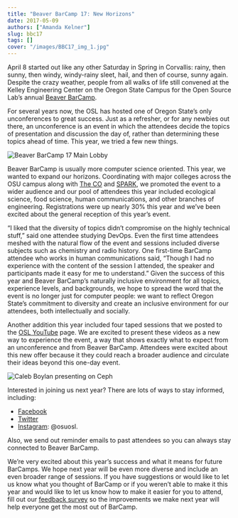 ```yaml
---
title: "Beaver BarCamp 17: New Horizons"
date: 2017-05-09
authors: ["Amanda Kelner"]
slug: bbc17
tags: []
cover: "/images/BBC17_img_1.jpg"
---
```


April 8 started out like any other Saturday in Spring in Corvallis: rainy, then sunny, then windy, windy-rainy sleet,
hail, and then of course, sunny again. Despite the crazy weather, people from all walks of life still convened at the
Kelley Engineering Center on the Oregon State Campus for the Open Source Lab’s annual
[Beaver BarCamp](http://beaverbarcamp.org/).

For several years now, the OSL has hosted one of Oregon State’s only unconferences to great success. Just as a
refresher, or for any newbies out there, an unconference is an event in which the attendees decide the topics of
presentation and discussion the day of, rather than determining these topics ahead of time. This year, we tried a few
new things.

![Beaver BarCamp 17 Main Lobby](/images/BBC17_img_2.jpg#right)

Beaver BarCamp is usually more computer science oriented. This year, we wanted to expand our horizons. Coordinating with
major colleges across the OSU campus along with [The CO](http://www.corvallismakerfair.org/) and
[SPARK](http://spark.oregonstate.edu/), we promoted the event to a wider audience and our pool of attendees this year
included ecological science, food science, human communications, and other branches of engineering. Registrations were
up nearly 30% this year and we’ve been excited about the general reception of this year’s event.

“I liked that the diversity of topics didn’t compromise on the highly technical stuff,” said one attendee studying
DevOps. Even the first time attendees meshed with the natural flow of the event and sessions included diverse subjects
such as chemistry and radio history. One first-time BarCamp attendee who works in human communications said, “Though I
had no experience with the content of the session I attended, the speaker and participants made it easy for me to
understand.” Given the success of this year and Beaver BarCamp’s naturally inclusive environment for all topics,
experience levels, and backgrounds, we hope to spread the word that the event is no longer just for computer people: we
want to reflect Oregon State’s commitment to diversity and create an inclusive environment for our attendees, both
intellectually and socially.

Another addition this year included four taped sessions that we posted to the
[OSL YouTube](https://www.youtube.com/channel/UCmxnYYffuvQNgSnOm6alAiQ) page. We are excited to present these videos as
a new way to experience the event, a way that shows exactly what to expect from an unconference and from Beaver BarCamp.
Attendees were excited about this new offer because it they could reach a broader audience and circulate their ideas
beyond this one-day event.

![Caleb Boylan presenting on Ceph](/images/BBC17_img_3.jpg)

Interested in joining us next year? There are lots of ways to stay informed, including:

- [Facebook](https://www.facebook.com/beaverbarcamp/)
- [Twitter](https://twitter.com/BeaverBarCamp)
- [Instagram](https://www.instagram.com/osuosl/): @osuosl.

Also, we send out reminder emails to past attendees so you can always stay connected to Beaver BarCamp.

We’re very excited about this year’s success and what it means for future BarCamps. We hope next year will be even more
diverse and include an even broader range of sessions. If you have suggestions or would like to let us know what you
thought of BarCamp or if you weren’t able to make it this year and would like to let us know how to make it easier for
you to attend, fill out our
[feedback survey](https://docs.google.com/forms/d/e/1FAIpQLSfY9BvXSNlniy0DJle3Dr3xQ54gpCaGSW_Xk-mjWxXTGusqng/viewform?usp=sf_link)
so the improvements we make next year will help everyone get the most out of BarCamp.
